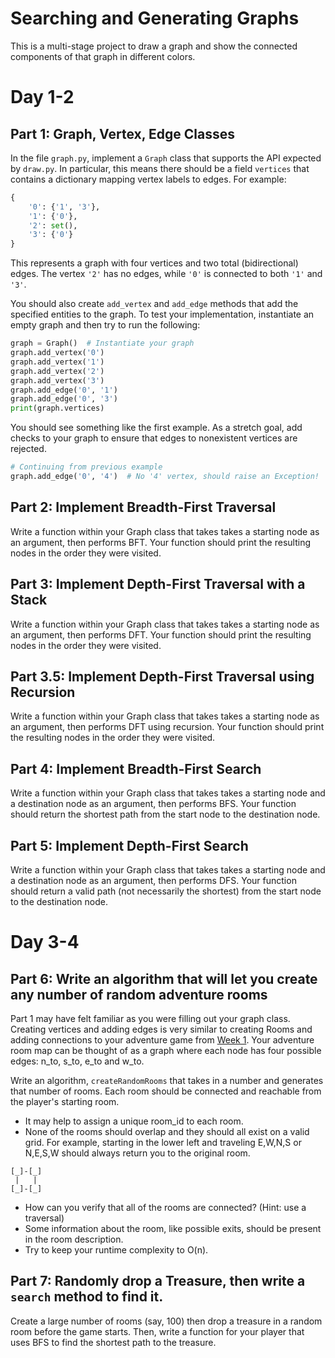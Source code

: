 # Searching and Generating Graphs

This is a multi-stage project to draw a graph and show the connected
components of that graph in different colors.


# Day 1-2

## Part 1: Graph, Vertex, Edge Classes

In the file `graph.py`, implement a `Graph` class that supports the API expected
by `draw.py`. In particular, this means there should be a field `vertices` that
contains a dictionary mapping vertex labels to edges. For example:

```python
{
    '0': {'1', '3'},
    '1': {'0'},
    '2': set(),
    '3': {'0'}
}
```

This represents a graph with four vertices and two total (bidirectional) edges.
The vertex `'2'` has no edges, while `'0'` is connected to both `'1'` and `'3'`.

You should also create `add_vertex` and `add_edge` methods that add the
specified entities to the graph. To test your implementation, instantiate an
empty graph and then try to run the following:

```python
graph = Graph()  # Instantiate your graph
graph.add_vertex('0')
graph.add_vertex('1')
graph.add_vertex('2')
graph.add_vertex('3')
graph.add_edge('0', '1')
graph.add_edge('0', '3')
print(graph.vertices)
```

You should see something like the first example. As a stretch goal, add checks
to your graph to ensure that edges to nonexistent vertices are rejected.

```python
# Continuing from previous example
graph.add_edge('0', '4')  # No '4' vertex, should raise an Exception!
```

## Part 2: Implement Breadth-First Traversal

Write a function within your Graph class that takes takes a starting node as an argument, then performs BFT. Your function should print the resulting nodes in the order they were visited.


## Part 3: Implement Depth-First Traversal with a Stack

Write a function within your Graph class that takes takes a starting node as an argument, then performs DFT. Your function should print the resulting nodes in the order they were visited.


## Part 3.5: Implement Depth-First Traversal using Recursion

Write a function within your Graph class that takes takes a starting node as an argument, then performs DFT using recursion. Your function should print the resulting nodes in the order they were visited.

## Part 4: Implement Breadth-First Search

Write a function within your Graph class that takes takes a starting node and a destination node as an argument, then performs BFS. Your function should return the shortest path from the start node to the destination node.

## Part 5: Implement Depth-First Search

Write a function within your Graph class that takes takes a starting node and a destination node as an argument, then performs DFS. Your function should return a valid path (not necessarily the shortest) from the start node to the destination node.


# Day 3-4


## Part 6: Write an algorithm that will let you create any number of random adventure rooms

Part 1 may have felt familiar as you were filling out your graph class. Creating vertices and adding edges is very similar to creating Rooms and adding connections to your adventure game from [Week 1](https://github.com/LambdaSchool/Intro-Python). Your adventure room map can be thought of as a graph where each node has four possible edges: n_to, s_to, e_to and w_to.

Write an algorithm, `createRandomRooms` that takes in a number and generates that number of rooms. Each room should be connected and reachable from the player's starting room.

* It may help to assign a unique room_id to each room.
* None of the rooms should overlap and they should all exist on a valid grid. For example, starting in the lower left and traveling E,W,N,S or N,E,S,W should always return you to the original room.
```
[_]-[_]
 |   |
[_]-[_]
```
* How can you verify that all of the rooms are connected? (Hint: use a traversal)
* Some information about the room, like possible exits, should be present in the room description.
* Try to keep your runtime complexity to O(n).


## Part 7: Randomly drop a Treasure, then write a `search` method to find it.

Create a large number of rooms (say, 100) then drop a treasure in a random room before the game starts. Then, write a function for your player that uses BFS to find the shortest path to the treasure.

